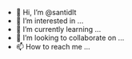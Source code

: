 - 👋 Hi, I’m @santidlt
- 👀 I’m interested in ... 
- 🌱 I’m currently learning ...
- 💞️ I’m looking to collaborate on ...
- 📫 How to reach me ...

<!---
santidlt/santidlt is a ✨ special ✨ repository because its `README.md` (this file) appears on your GitHub profile.
You can click the Preview link to take a look at your changes.
--->
